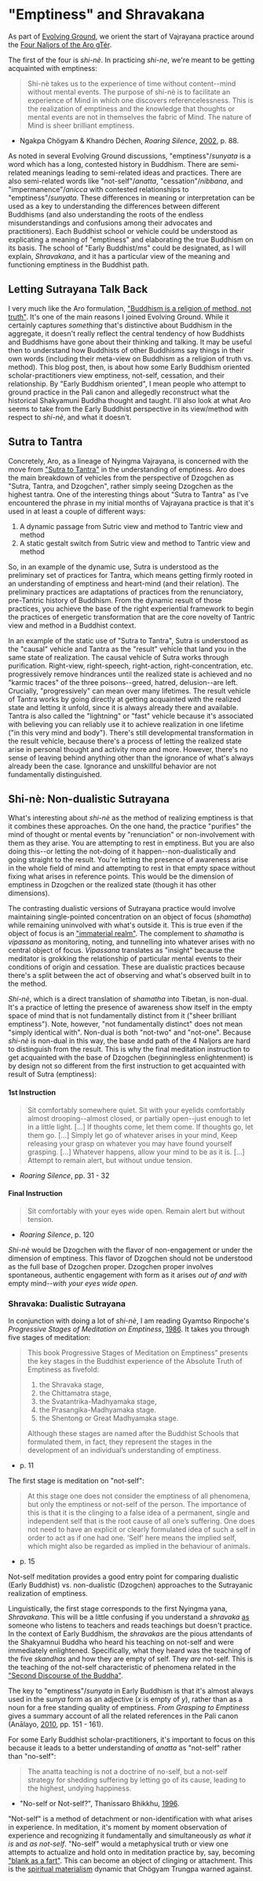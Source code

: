 # "Emptiness" and Shravakana

As part of [Evolving Ground](evolvingground.org), we orient the start of Vajrayana practice around the [Four Naljors of the Aro gTér](https://www.aroencyclopaedia.org/shared/text/n/naljors_ar_01_ncr_eng.php).

The first of the four is _shi-nè_. In practicing _shi-ne_, we're meant to be getting acquainted with emptiness:

> Shi-nè takes us to the experience of time without content--mind without mental events. The purpose of shi-nè is to facilitate an experience of Mind in which one discovers referencelessness. This is the realization of emptiness and the knowledge that thoughts or mental events are not in themselves the fabric of Mind. The nature of Mind is sheer brilliant emptiness.

- Ngakpa Chögyam & Khandro Déchen, _Roaring Silence_, [2002](https://www.amazon.com/Roaring-Silence-Discovering-Mind-Dzogchen/dp/1570629447), p. 88.

As noted in several Evolving Ground discussions, "emptiness"/_sunyata_ is a word which has a long, contested history in Buddhism. There are semi-related meanings leading to semi-related ideas and practices. There are also semi-related words like "not-self"/_anatta_, "cessation"/_nibbana_, and "impermanence"/_anicca_ with contested relationships to "emptiness"/_sunyata_. These differences in meaning or interpretation can be used as a key to understanding the differences between different Buddhisms (and also understanding the roots of the endless misunderstandings and confusions among their advocates and practitioners). Each Buddhist school or vehicle could be understood as explicating a meaning of "emptiness" and elaborating the true Buddhism on its basis.  The school of "Early Buddhist/ms" could be designated, as I will explain, _Shravakana_, and it has a particular view of the meaning and functioning emptiness in the Buddhist path.

## Letting Sutrayana Talk Back


I very much like the Aro formulation, ["Buddhism is a religion of method, not truth"](http://ngakma-nordzin.blogspot.com/2011/07/teachers-vehicles-in-buddhism.html). It's one of the main reasons I joined Evolving Ground. While it certainly captures _something_ that's distinctive about Buddhism in the aggregate, it doesn't really reflect the central tendency of how Buddhists and Buddhisms have gone about their thinking and talking. It may be useful then to understand how Buddhists of other Buddhisms say things in their own words (including their meta-view on Buddhism as a religion of truth vs. method). This blog post, then, is about how some Early Buddhism oriented scholar-practitioners view emptiness, not-self, cessation, and their relationship. By "Early Buddhism oriented", I mean people who attempt to ground practice in the Pali canon and allegedly reconstruct what the historical Shakyamuni Buddha thought and taught. I'll also look at what Aro seems to take from the Early Buddhist perspective in its view/method with respect to _shi-nè_, and what it doesn't.

## Sutra to Tantra

Concretely, Aro, as a lineage of Nyingma Vajrayana, is concerned with the move from ["Sutra to Tantra"](https://www.patreon.com/posts/sutra-to-tantra-41355682) in the understanding of emptiness. Aro does the main breakdown of vehicles from the perspective of Dzogchen as "Sutra, Tantra, and Dzogchen", rather simply seeing Dzogchen as the highest tantra. One of the interesting things about "Sutra to Tantra" as I've encountered the phrase in my initial months of Vajrayana practice is that it's used in at least a couple of different ways:

1. A dynamic passage from Sutric view and method to Tantric view and method
2. A static gestalt switch from Sutric view and method to Tantric view and method

So, in an example of the dynamic use, Sutra is understood as the preliminary set of practices for Tantra, which means getting firmly rooted in an understanding of emptiness and heart-mind (and their relation). The preliminary practices are adaptations of practices from the renunciatory, pre-Tantric history of Buddhism. From the dynamic result of those practices, you achieve the base of the right experiential framework to begin the practices of energetic transformation that are the core novelty of Tantric view and method in a Buddhist context.

In an example of the static use of "Sutra to Tantra", Sutra is understood as the "causal" vehicle and Tantra as the "result" vehicle that land you in the same state of realization. The causal vehicle of Sutra works through purification. Right-view, right-speech, right-action, right-concentration, etc. progressively remove hindrances until the realized state is achieved and no "karmic traces" of the three poisons--greed, hatred, delusion--are left. Crucially, "progressively" can mean over many lifetimes. The result vehicle of Tantra works by going directly at getting acquainted with the realized state and letting it unfold, since it is always already there and available. Tantra is also called the "lightning" or "fast" vehicle because it's associated with believing you can reliably use it to achieve realization in one lifetime ("in this very mind and body"). There's still developmental transformation in the result vehicle, because there's a process of letting the realized state arise in personal thought and activity more and more. However, there's no sense of leaving behind anything other than the ignorance of what's always already been the case. Ignorance and unskillful behavior are not fundamentally distinguished.

## Shi-nè: Non-dualistic Sutrayana

What's interesting about _shi-nè_ as the method of realizing emptiness is that it combines these approaches. On the one hand, the practice "purifies" the mind of thought or mental events by "renunciation" or non-involvement with them as they arise. You are attempting to rest in emptiness. But you are also doing this--or letting the not-doing of it happen--non-dualistically and going straight to the result. You're letting the presence of awareness arise in the whole field of mind and attempting to rest in that empty space without fixing what arises in reference points. This would be the dimension of emptiness in Dzogchen or the realized state (though it has other dimensions).

The contrasting dualistic versions of Sutrayana practice would involve maintaining single-pointed concentration on an object of focus (_shamatha_) while remaining uninvolved with what's outside it. This is true even if the object of focus is an ["immaterial realm"](https://www.lionsroar.com/the-taste-of-liberation/). The complement to _shamatha_ is _vipassana_ as monitoring, noting, and tunnelling into whatever arises with no central object of focus. _Vipassana_ translates as "insight" because the meditator is grokking the relationship of particular mental events to their conditions of origin and cessation. These are dualistic practices because there's a split between the act of observing and what's observed built in to the method.

_Shi-nè_, which is a direct translation of _shamatha_ into Tibetan, is non-dual. It's a practice of letting the presence of awareness show itself in the empty space of mind that is not fundamentally distinct from it ("sheer brilliant emptiness"). Note, however, "not fundamentally distinct" does not mean "simply identical with". Non-dual is both "not-two" and "not-one". Because _shi-nè_ is non-dual in this way, the base andd path of the 4 Naljors are hard to distinguish from the result. This is why the final meditation instruction to get acquainted with the base of Dzogchen (beginningless enlightenment) is by design not so different from the first instruction to get acquainted with result of Sutra (emptiness):

#### 1st Instruction

> Sit comfortably somewhere quiet. Sit with your eyelids comfortably almost drooping--almost closed, or partially open--just enough to let in a little light. [...] If thoughts come, let them come. If thoughts go, let them go. [...] Simply let go of whatever arises in your mind, Keep releasing your grasp on whatever you may have found yourself grasping. [...] Whatever happens, allow your mind to be as it is. [...] Attempt to remain alert, but without undue tension.

- _Roaring Silence_, pp. 31 - 32

#### Final Instruction

> Sit comfortably with your eyes wide open. Remain alert but without tension.

- _Roaring Silence_, p. 120

_Shi-nè_ would be Dzogchen with the flavor of non-engagement or under the dimension of emptiness. This flavor of Dzogchen should not be understood as the full base of Dzogchen proper. Dzogchen proper involves spontaneous, authentic engagement with form as it arises _out of and with_ empty mind--_with your eyes wide open_.

### Shravaka: Dualistic Sutrayana

In conjunction with doing a lot of _shi-nè_, I am reading
Gyamtso Rinpoche's _Progressive Stages of Meditation on Emptiness_, [1986](https://www.amazon.com/Progressive-Meditation-Emptiness-Tsultrim-Rinpoche/dp/153740900X). It takes you through five stages of meditation:

> This book Progressive Stages of Meditation on Emptiness” presents the key stages in the Buddhist experience of the Absolute Truth of Emptiness as fivefold:
>
> 1. the Shravaka stage,
> 2. the Chittamatra stage,
> 3. the Svatantrika-Madhyamaka stage,
> 4. the Prasangika-Madhyamaka stage.
> 5. the Shentong or Great Madhyamaka stage.
>
> Although these stages are named after the Buddhist Schools that formulated them, in fact, they represent the stages in the development of an individual’s understanding of emptiness.

- p. 11

The first stage is meditation on "not-self":

> At this stage one does not consider the emptiness of all phenomena, but only the emptiness or not-self of the person. The importance of this is that it is the clinging to a false idea of a permanent, single and independent self that is the root cause of all one’s suffering. One does not need to have an explicit or clearly formulated idea of such a self in order to act as if one had one. ‘Self’ here means the implied self, which might also be regarded as implied in the behaviour of animals.

- p. 15

Not-self meditation provides a good entry point for comparing dualistic (Early Buddhist) vs. non-dualistic (Dzogchen) approaches to the Sutrayanic realization of emptiness.

Linguistically, the first stage corresponds to the first Nyingma yana, _Shravakana_. This will be a little confusing if you understand a _shravaka_ [as](https://www.spacious-passion.org/shared/text/s/spacious_passion_ch_02_skymind_03_vehicles_eng.php#_ftn10) someone who listens to teachers and reads teachings but doesn't practice. In the context of Early Buddhism, the _shravakas_ are the pious attendants of the Shakyamnui Buddha who heard his teaching on not-self and were immediately enlightened. Specifically, what they heard was the teaching of the five _skandhas_ and how they are empty of self. They _are_ not-self. This is the teaching of the not-self characteristic of phenomena related in the ["Second Discourse of the Buddha"](https://www.accesstoinsight.org/lib/authors/nanamoli/wheel017.html#s2).

The key to "emptiness"/_sunyata_ in Early Buddhism is that it's almost always used in the _sunya_ form as an adjective (_x_ is empty of _y_), rather than as a noun for a free standing quality of emptiness. _From Grasping to Emptiness_ gives a summary account of all the related references in the Pali canon (Anālayo, [2010](https://www.buddhismuskunde.uni-hamburg.de/pdf/5-personen/analayo/from-grasping.pdf), pp. 151 - 161).

For some Early Buddhist scholar-practitioners, it's important to focus on this because it leads to a better understanding of _anatta_ as "not-self" rather than "no-self":

> The anatta teaching is not a doctrine of no-self, but a not-self strategy for shedding suffering by letting go of its cause, leading to the highest, undying happiness.

- "No-self or Not-self?", Thanissaro Bhikkhu, [1996](https://www.accesstoinsight.org/lib/authors/thanissaro/notself2.html).

"Not-self" is a method of detachment or non-identification with what arises in experience. In meditation, it's moment by moment observation of experience and recognizing it fundamentally and simultaneously _as what it is_ and _as not-self_. "No-self" would a metaphysical truth or view one attempts to actualize and hold onto in meditation practice by, say, becoming ["blank as a fart"](https://www.youtube.com/watch?v=aJbq1vWWd4E). This can become an object of clinging or attachment. This is the [spiritual materialism](https://en.wikipedia.org/wiki/Spiritual_materialism#Lords_of_Materialism) dynamic that Chögyam Trungpa warned against.

